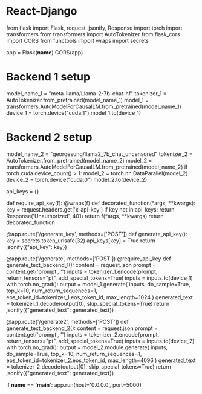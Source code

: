 # React-Django


from flask import Flask, request, jsonify, Response
import torch
import transformers
from transformers import AutoTokenizer
from flask_cors import CORS
from functools import wraps
import secrets

app = Flask(__name__)
CORS(app)

# Backend 1 setup
model_name_1 = "meta-llama/Llama-2-7b-chat-hf"
tokenizer_1 = AutoTokenizer.from_pretrained(model_name_1)
model_1 = transformers.AutoModelForCausalLM.from_pretrained(model_name_1)
device_1 = torch.device("cuda:1")
model_1.to(device_1)

# Backend 2 setup
model_name_2 = "georgesung/llama2_7b_chat_uncensored"
tokenizer_2 = AutoTokenizer.from_pretrained(model_name_2)
model_2 = transformers.AutoModelForCausalLM.from_pretrained(model_name_2)
if torch.cuda.device_count() > 1:
    model_2 = torch.nn.DataParallel(model_2)
device_2 = torch.device("cuda:0")
model_2.to(device_2)

api_keys = {}

def require_api_key(f):
    @wraps(f)
    def decorated_function(*args, **kwargs):
        key = request.headers.get('x-api-key')
        if key not in api_keys:
            return Response('Unauthorized', 401)
        return f(*args, **kwargs)
    return decorated_function

@app.route('/generate_key', methods=['POST'])
def generate_api_key():
    key = secrets.token_urlsafe(32)
    api_keys[key] = True
    return jsonify({"api_key": key})

@app.route('/generate', methods=['POST'])
@require_api_key
def generate_text_backend_1():
    content = request.json
    prompt = content.get('prompt', '')
    inputs = tokenizer_1.encode(prompt, return_tensors="pt", add_special_tokens=True)
    inputs = inputs.to(device_1)
    with torch.no_grad():
        output = model_1.generate(
            inputs,
            do_sample=True,
            top_k=10,
            num_return_sequences=1,
            eos_token_id=tokenizer_1.eos_token_id,
            max_length=1024
        )
    generated_text = tokenizer_1.decode(output[0], skip_special_tokens=True)
    return jsonify({"generated_text": generated_text})

@app.route('/generate2', methods=['POST'])
def generate_text_backend_2():
    content = request.json
    prompt = content.get('prompt', '')
    inputs = tokenizer_2.encode(prompt, return_tensors="pt", add_special_tokens=True)
    inputs = inputs.to(device_2)
    with torch.no_grad():
        output = model_2.module.generate(
            inputs, 
            do_sample=True,
            top_k=10,
            num_return_sequences=1,
            eos_token_id=tokenizer_2.eos_token_id,
            max_length=4096
        )
    generated_text = tokenizer_2.decode(output[0], skip_special_tokens=True)
    return jsonify({"generated_text": generated_text})

if __name__ == '__main__':
    app.run(host='0.0.0.0', port=5000)


